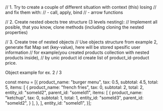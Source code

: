 
// 1. Try to create a couple of different situation with context (this) losing
// and fix them with: 
// - call, apply, bind
// - arrow functions

// 2. Create nested obects tree structure (3 levels nesting):
// Implement all posible, that you know, clone methods (including cloning the nested properties)

// 3. Create tree of nested objects
// Use objects structure from example 2, generate flat Map set (key-value), here will be stored spesific user information
// for example(you created products collection with nested products inside),
// by unic product id create list of product_id-product price.



Object example for ex. 2 / 3

const menu = [{
    product_name: "burger menu",
    tax: 0.5,
    subtotal: 4.5,
    total: 5,
    items: [
        {
            product_name: "french fries",
            tax: 0,
            subtotal: 2,
            total: 2,
            entity_id: "someId2",
            parent_id: "someId1",
            items: [
                {
                    product_name: "ketchup",
                    tax: 0,
                    subtotal: 1,
                    total: 1,
                    entity_id: "someId3",
                    parent_id: "someId2",
                }
            ],
        },
    ],
    entity_id: "someId1",
}];
